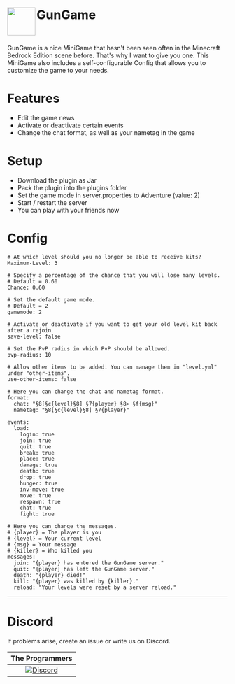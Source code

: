 <h1>GunGame<img src="http://imgur.com/tCTL2QD.png" height="64" width="64" align="left"></img></h1>
<br />

GunGame is a nice MiniGame that hasn't been seen often in the Minecraft Bedrock Edition scene before. That's why I want to give you one. This MiniGame also includes a self-configurable Config that allows you to customize the game to your needs.

# Features
- Edit the game news
- Activate or deactivate certain events
- Change the chat format, as well as your nametag in the game
# Setup
- Download the plugin as Jar
- Pack the plugin into the plugins folder
- Set the game mode in server.properties to Adventure (value: 2)
- Start / restart the server
- You can play with your friends now

# Config
```
# At which level should you no longer be able to receive kits?
Maximum-Level: 3

# Specify a percentage of the chance that you will lose many levels.
# Default = 0.60
Chance: 0.60

# Set the default game mode.
# Default = 2
gamemode: 2

# Activate or deactivate if you want to get your old level kit back after a rejoin
save-level: false

# Set the PvP radius in which PvP should be allowed.
pvp-radius: 10

# Allow other items to be added. You can manage them in "level.yml" under "other-items".
use-other-items: false

# Here you can change the chat and nametag format.
format:
  chat: "§8[§c{level}§8] §7{player} §8> §f{msg}"
  nametag: "§8[§c{level}§8] §7{player}"

events:
  load:
    login: true
    join: true
    quit: true
    break: true
    place: true
    damage: true
    death: true
    drop: true
    hunger: true
    inv-move: true
    move: true
    respawn: true
    chat: true
    fight: true

# Here you can change the messages.
# {player} = The player is you
# {level} = Your current level
# {msg} = Your message
# {killer} = Who killed you
messages:
  join: "{player} has entered the GunGame server."
  quit: "{player} has left the GunGame server."
  death: "{player} died!"
  kill: "{player} was killed by {killer}."
  reload: "Your levels were reset by a server reload."
```
----------------
# Discord

If problems arise, create an issue or write us on Discord.

| The Programmers |
| :---: |
[![Discord](https://img.shields.io/discord/427472879072968714.svg?style=flat-square&label=discord&colorB=7289da)](https://discord.gg/Ce2aY25) |